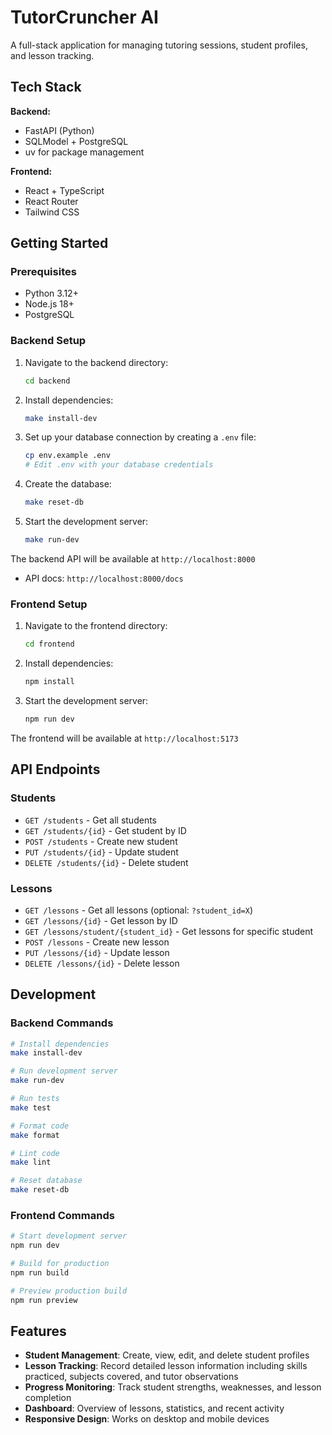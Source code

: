 # TutorCruncher AI

A full-stack application for managing tutoring sessions, student profiles, and lesson tracking.

## Tech Stack

**Backend:**
- FastAPI (Python)
- SQLModel + PostgreSQL
- uv for package management

**Frontend:**
- React + TypeScript
- React Router
- Tailwind CSS

## Getting Started

### Prerequisites
- Python 3.12+
- Node.js 18+
- PostgreSQL

### Backend Setup

1. Navigate to the backend directory:
   ```bash
   cd backend
   ```

2. Install dependencies:
   ```bash
   make install-dev
   ```

3. Set up your database connection by creating a `.env` file:
   ```bash
   cp env.example .env
   # Edit .env with your database credentials
   ```

4. Create the database:
   ```bash
   make reset-db
   ```

5. Start the development server:
   ```bash
   make run-dev
   ```

The backend API will be available at `http://localhost:8000`
- API docs: `http://localhost:8000/docs`

### Frontend Setup

1. Navigate to the frontend directory:
   ```bash
   cd frontend
   ```

2. Install dependencies:
   ```bash
   npm install
   ```

3. Start the development server:
   ```bash
   npm run dev
   ```

The frontend will be available at `http://localhost:5173`

## API Endpoints

### Students
- `GET /students` - Get all students
- `GET /students/{id}` - Get student by ID
- `POST /students` - Create new student
- `PUT /students/{id}` - Update student
- `DELETE /students/{id}` - Delete student

### Lessons
- `GET /lessons` - Get all lessons (optional: `?student_id=X`)
- `GET /lessons/{id}` - Get lesson by ID
- `GET /lessons/student/{student_id}` - Get lessons for specific student
- `POST /lessons` - Create new lesson
- `PUT /lessons/{id}` - Update lesson
- `DELETE /lessons/{id}` - Delete lesson

## Development

### Backend Commands
```bash
# Install dependencies
make install-dev

# Run development server
make run-dev

# Run tests
make test

# Format code
make format

# Lint code
make lint

# Reset database
make reset-db
```

### Frontend Commands
```bash
# Start development server
npm run dev

# Build for production
npm run build

# Preview production build
npm run preview
```

## Features

- **Student Management**: Create, view, edit, and delete student profiles
- **Lesson Tracking**: Record detailed lesson information including skills practiced, subjects covered, and tutor observations
- **Progress Monitoring**: Track student strengths, weaknesses, and lesson completion
- **Dashboard**: Overview of lessons, statistics, and recent activity
- **Responsive Design**: Works on desktop and mobile devices 